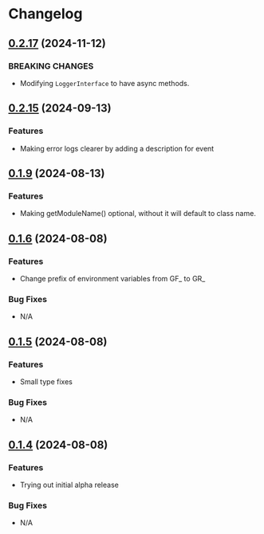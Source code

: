 # Changelog

## [0.2.17](https://github.com/ralphv/gallifrey-rules/compare/v0.1.8...v0.1.9) (2024-11-12)

### BREAKING CHANGES

* Modifying `LoggerInterface` to have async methods.

## [0.2.15](https://github.com/ralphv/gallifrey-rules/compare/v0.1.8...v0.1.9) (2024-09-13)

### Features

* Making error logs clearer by adding a description for event

## [0.1.9](https://github.com/ralphv/gallifrey-rules/compare/v0.1.8...v0.1.9) (2024-08-13)

### Features

* Making getModuleName() optional, without it will default to class name.

## [0.1.6](https://github.com/ralphv/gallifrey-rules/compare/v0.1.5...v0.1.6) (2024-08-08)

### Features

* Change prefix of environment variables from GF_ to GR_

### Bug Fixes

* N/A

## [0.1.5](https://github.com/ralphv/gallifrey-rules/compare/v0.1.4...v0.1.5) (2024-08-08)

### Features

* Small type fixes

### Bug Fixes

* N/A

## [0.1.4](https://github.com/ralphv/gallifrey-rules/compare/v0.1.3...v0.1.4) (2024-08-08)

### Features

* Trying out initial alpha release

### Bug Fixes
 
* N/A
